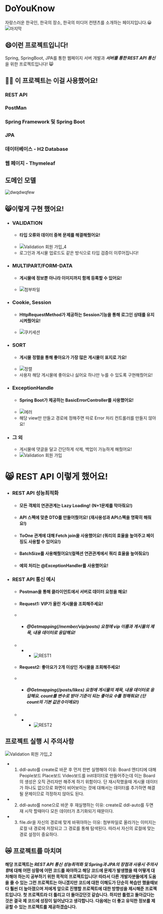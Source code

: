 # DoYouKnow
자랑스러운 한국인, 한국의 장소, 한국의 미디어 컨텐츠를 소개하는 페이지입니다.😀
![마지막](https://user-images.githubusercontent.com/87487149/174481308-f0ffa720-9505-4c1d-8e07-57cf808f8b30.gif)

## 😄이런 프로젝트입니다!
Spring, SpringBoot, JPA를 통한 웹페이지 서버 개발과 ***서버를 통한 REST API 통신*** 을 위한 프로젝트입니다! 😸

## 🙋‍♂️ 이 프로젝트는 이걸 사용했어요!
### REST API
### PostMan
### Spring Framework 및 Spring Boot
### JPA
### 데이터베이스 - H2 Database
### 웹 페이지 - Thymeleaf

## 도메인 모델
![dwqdwqfew](https://user-images.githubusercontent.com/87487149/174481952-4cbea335-261d-4cc7-9ae1-8ee577f1a848.png)

## 😸이렇게 구현 했어요!
- ### VALIDATION
  - #### 타입 오류와 데이터 중복 문제를 해결해줬어요!
  - ![Validation 회원 가입_4](https://user-images.githubusercontent.com/87487149/174477404-599df322-3495-48a6-9e63-c7a3646323ba.gif)
  - 로그인과 게시물 업로드도 같은 방식으로 타입 검증이 이루어집니다!
- ### MULTIPART/FORM-DATA
  - #### 게시물에 정보뿐 아니라 이미지까지 함께 등록할 수 있어요!
  - ![첨부파일](https://user-images.githubusercontent.com/87487149/174478716-bfff709c-0284-4325-bed0-e63313651e73.gif)
- ### Cookie, Session
  - #### HttpRequestMethod가 제공하는 Session기능을 통해 로그인 상태를 유지 시켜줬어요!
  - ![쿠키세션](https://user-images.githubusercontent.com/87487149/174479073-6607e5f3-7313-44e0-8815-c4f67a0c30a0.gif)
- ### SORT
  - #### 게시물 정렬을 통해 좋아요가 가장 많은 게시물이 표지로 가요!
  - ![정렬](https://user-images.githubusercontent.com/87487149/174479553-7d9d4ce6-bdc2-4d78-9ed7-43edc3a01398.gif)
  - 사용자 해당 게시물에 좋아요나 싫어요 하나만 누를 수 있도록 구현해줬어요!
- ### ExceptionHandle
  - #### Spring Boot가 제공하는 BasicErrorController를 사용했어요!
  - ![에러](https://user-images.githubusercontent.com/87487149/174480273-f46dd2ca-d12b-4b85-b626-40ee2dd46aa9.gif)
  - 해당 view만 만들고 경로에 정해주면 따로 Error 처리 컨트롤러를 만들지 않아요!
- ### 그 외
  - 게시물에 댓글을 달고 간단하게 삭제, 백업이 가능하게 해줬어요!
  - ![Validation 회원 가입](https://user-images.githubusercontent.com/87487149/174480693-f679be47-00c4-429d-93c3-f8d264db165d.gif)

# 😸 REST API 이렇게 했어요!
- ### REST API 성능최적화
  - #### 모든 객체의 연관관계는 Lazy Loading! (N+1문제를 막아줘요!)
  - #### API 스펙에 맞춘 DTO를 만들어줬어요! (재사용성과 API스펙을 명확히 해줘요!)
  - #### ToOne 관계에 대해 Fetch join을 사용했어요! (쿼리의 효율을 높여주고 페이징도 사용할 수 있어요!)
  - #### BatchSize를 사용해줬어요!(컬렉션 연관관계에서 쿼리 효율을 높여줘요!)
  - #### 예외 처리는 @ExceptionHandler를 사용했어요!
- ### REST API 통신 예시
  - #### Postman을 통해 클라이언트에서 서버로 데이터 요청을 해요!
  - #### Request1: VIP가 올린 게시물을 조회해주세요!
  - - ##### @Getmapping(/member/vip/posts) 요청에 vip 이름과 게시물의 제목, 내용 데이터로 응답해요!
  - - - ![REST1](https://user-images.githubusercontent.com/87487149/174484060-8fe5adb7-42ef-40d5-8371-24918f5840ba.gif)
  - #### Request2: 좋아요가 2개 이상인 게시물을 조회해주세요!
  - - ##### @Getmapping(/posts/likes) 요청에 게시물의 제목, 내용 데이터로 응답해요. count를 변수로 받아 기준이 되는 좋아요 수를 정해줘요! (단 count의 기본 값은 0이에요!)
  - - - ![REST2](https://user-images.githubusercontent.com/87487149/174484061-940ca7a8-636d-41da-80b1-d9d0ce6ffe41.gif)

## 프로젝트 실행 시 주의사항
![Validation 회원 가입_2](https://user-images.githubusercontent.com/87487149/174486591-14d8148f-3c77-4986-8ff8-2dd7db5cb3bb.gif)
 - 1. ddl-auto를 create로 바꾼 후 먼저 한번 실행해야 이유: Board 엔티티에 대해 People보드 Place보드 Video보드를 init데이터로 만들어주는데 이는 Board의 생성은 오직 관리자만 해주게 하기 위함이다. 단 재시작했을때 게시물 데이터가 하나도 없으므로 화면이 비어보이는 것에 대해서는 데이터를 추가하면 해결될 문제이므로 걱정하지 않아도 된다.
 - 2. ddl-auto를 none으로 바꾼 후 재실행하는 이유: create로 ddl-auto를 두면 재 시작 할때마다 모든 데이터가 초기화되기 때문이다.
 - 3. file.dir을 자신의 경로에 맞게 바꿔야하는 이유: 첨부파일로 올라가는 이미지는 로컬 내 경로에 저장되고 그 경로를 통해 탐색된다. 따라서 자신의 로컬에 맞는 경로 설정이 중요하다.

## 😿 프로젝트를 마치며
#### 해당 프로젝트는 ***REST API 통신 성능최적화 및 Spring과 JPA의 장점과 사용시 주의사항***에 대해 어떤 상황에 어떤 코드를 짜야하고 해당 코드에 문제가 발생했을 때 어떻게 대처해야 하는지 공부하기 위한 목적의 프로젝트입니다! 따라서 다른 개발자분들에게 도움을 줄 수 있는 그런 프로젝트는 아니겠지만 코드에 대한 이해도가 단순히 복습만 했을때보다 훨씬 더 높아졌으며 저에게 앞으로 진행할 프로젝트에 대한 방향성을 제시해준 프로젝트입니다. 첫 프로젝트라 더 틀리고 더 돌아갔던것 같습니다. 하지만 틀렸고 돌아갔다는 것은 결국 제 코드에 성장이 일어났다고 생각합니다. 다음에는 더 좋고 유익한 정보를 제공할 수 있는 프로젝트를 제공하겠습니다.

